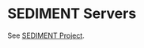 <!--
 * Copyright (c) 2023 Peraton Labs
 * SPDX-License-Identifier: Apache-2.0
-->
# SEDIMENT Servers

See [SEDIMENT Project](../README.md).
